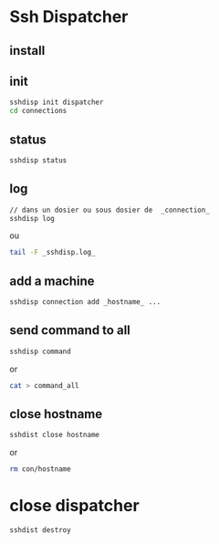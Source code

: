 # Ssh Dispatcher
## install 
## init 

```bash
sshdisp init dispatcher
cd connections
```

## status

```bash
sshdisp status
```

## log

```bash
// dans un dosier ou sous dosier de  _connection_
sshdisp log
```
ou
```bash
tail -F _sshdisp.log_
```
## add a machine
```bash
sshdisp connection add _hostname_ ...
```
## send command to all
```bash
sshdisp command
```
or
```bash
cat > command_all
```
## close hostname
```bash
sshdist close hostname
```
or
```bash
rm con/hostname
```
# close dispatcher
```bash
sshdist destroy
```